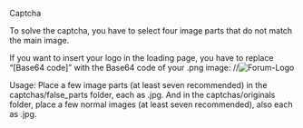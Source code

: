 Captcha

To solve the captcha, you have to select four image parts that do not match the main image.

If you want to insert your logo in the loading page, you have to replace “[Base64 code]” with the Base64 code of your .png image:
//<img src="data:image/png;base64,[Base64 code]" alt="Forum-Logo" class="splash-logo">

Usage:
Place a few image parts (at least seven recommended) in the captchas/false_parts folder, each as .jpg. And in the captchas/originals folder, place a few normal images (at least seven recommended), also each as .jpg.
